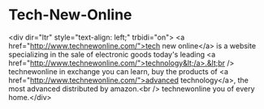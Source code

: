 Tech-New-Online
===============

&lt;div dir="ltr" style="text-align: left;" trbidi="on"> &lt;a href="http://www.technewonline.com/">tech new online&lt;/a> is a website specializing in the sale of electronic goods today's leading &lt;a href="http://www.technewonline.com/">technology&lt;/a>.&lt;br /> technewonline in exchange you can learn, buy the products of &lt;a href="http://www.technewonline.com/">advanced technology&lt;/a>, the most advanced distributed by amazon.&lt;br /> technewonline you of every home.&lt;/div>
